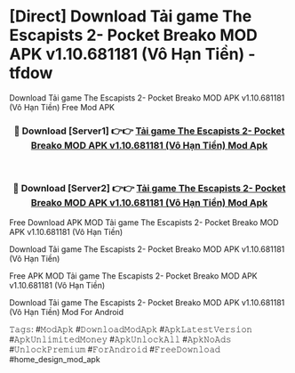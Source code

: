 # [Direct] Download Tải game The Escapists 2- Pocket Breako MOD APK v1.10.681181 (Vô Hạn Tiền) - tfdow
Download Tải game The Escapists 2- Pocket Breako MOD APK v1.10.681181 (Vô Hạn Tiền) Free Mod APK

<div align="center">
<h3>🔴 Download [Server1] 👉👉 <a href="https://apk-comot.site?title=Tải_game_The_Escapists_2-_Pocket_Breako_MOD_APK_v1.10.681181_(Vô_Hạn_Tiền)">Tải game The Escapists 2- Pocket Breako MOD APK v1.10.681181 (Vô Hạn Tiền) Mod Apk</a></h3><br>

<h3>🔴 Download [Server2] 👉👉 <a href="https://apk-comot.site?title=Tải_game_The_Escapists_2-_Pocket_Breako_MOD_APK_v1.10.681181_(Vô_Hạn_Tiền)">Tải game The Escapists 2- Pocket Breako MOD APK v1.10.681181 (Vô Hạn Tiền) Mod Apk</a></h3>
</div>


Free Download APK MOD Tải game The Escapists 2- Pocket Breako MOD APK v1.10.681181 (Vô Hạn Tiền)

Download Tải game The Escapists 2- Pocket Breako MOD APK v1.10.681181 (Vô Hạn Tiền) 

Free APK MOD Tải game The Escapists 2- Pocket Breako MOD APK v1.10.681181 (Vô Hạn Tiền) 

Download Tải game The Escapists 2- Pocket Breako MOD APK v1.10.681181 (Vô Hạn Tiền) Mod For Android

𝚃𝚊𝚐𝚜: #𝙼𝚘𝚍𝙰𝚙𝚔 #𝙳𝚘𝚠𝚗𝚕𝚘𝚊𝚍𝙼𝚘𝚍𝙰𝚙𝚔 #𝙰𝚙𝚔𝙻𝚊𝚝𝚎𝚜𝚝𝚅𝚎𝚛𝚜𝚒𝚘𝚗 #𝙰𝚙𝚔𝚄𝚗𝚕𝚒𝚖𝚒𝚝𝚎𝚍𝙼𝚘𝚗𝚎𝚢 #𝙰𝚙𝚔𝚄𝚗𝚕𝚘𝚌𝚔𝙰𝚕𝚕 #𝙰𝚙𝚔𝙽𝚘𝙰𝚍𝚜 #𝚄𝚗𝚕𝚘𝚌𝚔𝙿𝚛𝚎𝚖𝚒𝚞𝚖 #𝙵𝚘𝚛𝙰𝚗𝚍𝚛𝚘𝚒𝚍 #𝙵𝚛𝚎𝚎𝙳𝚘𝚠𝚗𝚕𝚘𝚊𝚍 #home_design_mod_apk